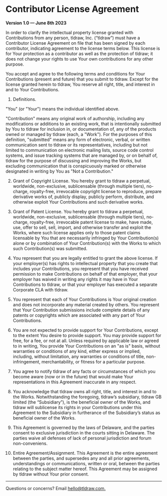 # Contributor License Agreement

**Version 1.0 — June 8th 2023**

In order to clarify the intellectual property license granted with Contributions from any person, tldraw, Inc. (“tldraw”) must have a Contributor License Agreement on file that has been signed by each contributor, indicating agreement to the license terms below. This license is for Your protection as a contributor as well as the protection of tldraw; it does not change your rights to use Your own contributions for any other purpose.

You accept and agree to the following terms and conditions for Your Contributions (present and future) that you submit to tldraw. Except for the license granted herein to tldraw, You reserve all right, title, and interest in and to Your Contributions.

1. Definitions.

"You" (or "Your") means the individual identified above.

"Contribution" means any original work of authorship, including any modifications or additions to an existing work, that is intentionally submitted by You to tldraw for inclusion in, or documentation of, any of the products owned or managed by tldraw (each, a "Work"). For the purposes of this definition, "submitted" means any form of electronic, verbal, or written communication sent to tldraw or its representatives, including but not limited to communication on electronic mailing lists, source code control systems, and issue tracking systems that are managed by, or on behalf of, tldraw for the purpose of discussing and improving the Works, but excluding communication that is conspicuously marked or otherwise designated in writing by You as "Not a Contribution."

2. Grant of Copyright License. You hereby grant to tldraw a perpetual, worldwide, non-exclusive, sublicensable (through multiple tiers), no-charge, royalty-free, irrevocable copyright license to reproduce, prepare derivative works of, publicly display, publicly perform, distribute, and otherwise exploit Your Contributions and such derivative works.

3. Grant of Patent License. You hereby grant to tldraw a perpetual, worldwide, non-exclusive, sublicensable (through multiple tiers), no-charge, royalty-free, irrevocable patent license to make, have made, use, offer to sell, sell, import, and otherwise transfer and exploit the Works, where such license applies only to those patent claims licensable by You that are necessarily infringed by Your Contribution(s) alone or by combination of Your Contribution(s) with the Works to which such Contribution(s) was submitted.

4. You represent that you are legally entitled to grant the above license. If your employer(s) has rights to intellectual property that you create that includes your Contributions, you represent that you have received permission to make Contributions on behalf of that employer, that your employer has waived in writing any rights it may have in Your Contributions to tldraw, or that your employer has executed a separate Corporate CLA with tldraw.

5. You represent that each of Your Contributions is Your original creation and does not incorporate any material created by others. You represent that Your Contribution submissions include complete details of any patents or copyrights which are associated with any part of Your Contributions.

6. You are not expected to provide support for Your Contributions, except to the extent You desire to provide support. You may provide support for free, for a fee, or not at all. Unless required by applicable law or agreed to in writing, You provide Your Contributions on an "as is" basis, without warranties or conditions of any kind, either express or implied, including, without limitation, any warranties or conditions of title, non-infringement, merchantability, or fitness for a particular purpose.

7. You agree to notify tldraw of any facts or circumstances of which you become aware (now or in the future) that would make Your representations in this Agreement inaccurate in any respect.

8. You acknowledge that tldraw owns all right, title, and interest in and to the Works. Notwithstanding the foregoing, tldraw’s subsidiary, tldraw GB limited (the “Subsidiary”), is the beneficial owner of the Works, and tldraw will sublicense its rights in your Contributions under this Agreement to the Subsidiary in furtherance of the Subsidiary’s status as beneficial owner of the Works.

9. This Agreement is governed by the laws of Delaware, and the parties consent to exclusive jurisdiction in the courts sitting in Delaware. The parties waive all defenses of lack of personal jurisdiction and forum non-conveniens.

10. Entire Agreement/Assignment. This Agreement is the entire agreement between the parties, and supersedes any and all prior agreements, understandings or communications, written or oral, between the parties relating to the subject matter hereof. This Agreement may be assigned by tldraw without Your prior consent.

---

Questions or concerns? Email [hello@tldraw.com.](mailto://hello@tldraw.com)
